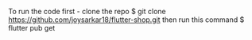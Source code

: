 To run the code 
first - clone the repo 
$ git clone https://github.com/joysarkar18/flutter-shop.git
then run this command
$ flutter pub get
